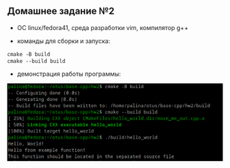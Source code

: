 ## Домашнее задание №2

- ОС linux/fedora41, среда разработки vim, компилятор g++

- команды для сборки и запуска:

```
cmake -B build
cmake --build build
```

- демонстрация работы программы:

![01](./pic.png)

